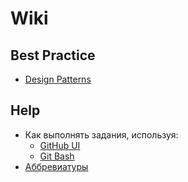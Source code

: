 # Wiki

## Best Practice
- [Design Patterns](design-patterns)


## Help
- Как выполнять задания, используя:
    - [GitHub UI](execute-using-github-ui)
    - [Git Bash](execute-using-git-bash)
- [Аббревиатуры](abbreviations)